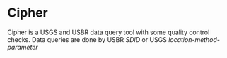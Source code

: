 # Cipher

Cipher is a USGS and USBR data query tool with some quality control checks. Data queries are done by USBR _SDID_ or USGS _location-method-parameter_
